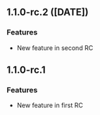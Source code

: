 ## 1.1.0-rc.2 ([DATE])

### Features

- New feature in second RC

## 1.1.0-rc.1

### Features

- New feature in first RC
